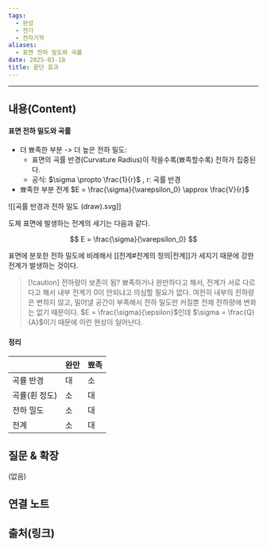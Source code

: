 ```yaml
---
tags:
  - 완성
  - 전기
  - 전자기학
aliases:
  - 표면 전하 밀도와 곡률
date: 2025-03-18
title: 끝단 효과
---
```


---

## 내용(Content)

#### 표면 전하 밀도와 곡률

- 더 뾰족한 부분 -> 더 높은 전하 밀도:
	- 표면의 곡률 반경(Curvature Radius)이 작을수록(뾰족할수록) 전하가 집중된다.
	- 공식: $\sigma \propto \frac{1}{r}$ , r: 곡률 반경
- 뾰족한 부분 전계 $E = \frac{\sigma}{\varepsilon_0} \approx \frac{V}{r}$

![[곡률 반경과 전하 밀도 (draw).svg]]

도체 표면에 발생하는 전계의 세기는 다음과 같다.

$$
E = \frac{\sigma}{\varepsilon_0}
$$

표면에 분포한 전하 밀도에 비례해서 [[전계#전계의 정의|전계]]가 세지기 때문에 강한 전계가 발생하는 것이다.

>[!caution] 전하량이 보존이 됨?
>뾰족하거나 완만하다고 해서, 전계가 서로 다르다고 해서 내부 전계가 0이 안되냐고 의심할 필요가 없다. 여전히 내부의 전하량은 변하지 않고, 밀어낼 공간이 부족해서 전하 밀도만 커질뿐 전체 전하량에 변화는 없기 때문이다. $E = \frac{\sigma}{\epsilon}$인데 $\sigma = \frac{Q}{A}$이기 때문에 이런 현상이 일어난다.


#### 정리

|          | 완만  | 뾰족  |
| -------- | --- | --- |
| 곡률 반경    | 대   | 소   |
| 곡률(휜 정도) | 소   | 대   |
| 전하 밀도    | 소   | 대   |
| 전계       | 소   | 대   |

## 질문 & 확장

(없음)

## 연결 노트

## 출처(링크)





